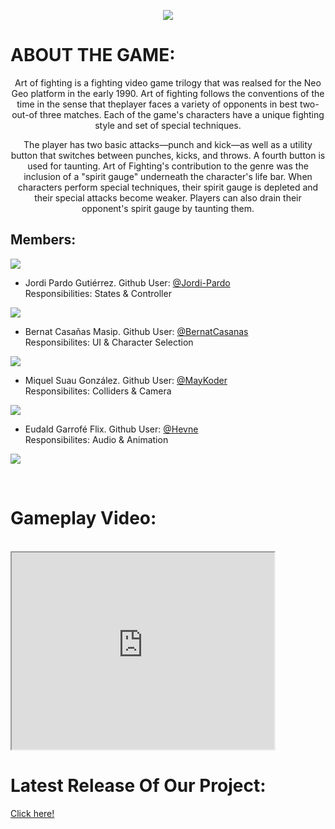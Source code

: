 ﻿<p align="center">
<img src="https://raw.githubusercontent.com/MayKoder/Projecte_1_RedDot/master/Logoprojecte.PNG"> <br/>
</p>

# ABOUT THE GAME:
<p align="center">
Art of fighting is a fighting video game trilogy that was realsed for 
the Neo Geo platform in the early 1990. Art of fighting follows the 
conventions of the time in the sense that theplayer faces a variety 
of opponents in best two-out-of three matches. Each of the game's 
characters have a unique fighting style and set of special techniques.<br>
</p>
<p align="center">
The player has two basic attacks—punch and kick—as well as a utility 
button that switches between punches, kicks, and throws. A fourth button is
used for taunting. Art of Fighting's contribution to the genre was the 
inclusion of a "spirit gauge" underneath the character's life bar. 
When characters perform special techniques, their spirit gauge is depleted
and their special attacks become weaker. Players can also drain their 
opponent's spirit gauge by taunting them.
</p>

## Members: 

<img src="https://raw.githubusercontent.com/MayKoder/Projecte_1_RedDot/master/Fotogordi.jpg"><br>
* Jordi Pardo Gutiérrez. Github User: [@Jordi-Pardo](https://github.com/Jordi-Pardo)<br>
Responsibilities: States & Controller <br>

<img src="https://raw.githubusercontent.com/MayKoder/Projecte_1_RedDot/master/fotoberni.png"><br>
* Bernat Casañas Masip. Github User: [@BernatCasanas](https://github.com/Berniix)<br>
Responsibilites: UI & Character Selection <br>

<img src="https://raw.githubusercontent.com/MayKoder/Projecte_1_RedDot/master/FotoMayk.png"><br>
* Miquel Suau González. Github User: [@MayKoder](https://github.com/MayKoder)<br>
Responsibilites: Colliders & Camera  <br>

<img src="https://raw.githubusercontent.com/MayKoder/Projecte_1_RedDot/master/eudalxd.jpg"><br>
* Eudald Garrofé Flix. Github User: [@Hevne](https://github.com/Hevne)<br>
Responsibilites: Audio & Animation  <br>


![](https://raw.githubusercontent.com/MayKoder/Projecte_1_RedDot/master/fotogrup.jpg)

<br>

# Gameplay Video:
<br>
<iframe width="420" height="315" src="https://www.youtube.com/embed/iHjXkBdnH-I"></iframe>

# Latest Release Of Our Project:

[Click here!](https://github.com/reddot-studio/Projecte_1_RedDot/releases/tag/1.0)




 
